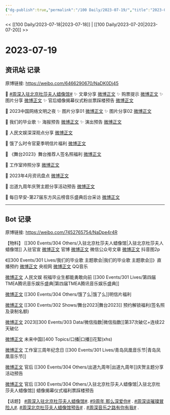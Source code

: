 ```yaml
---
{"dg-publish":true,"permalink":"/100 Daily/2023-07-19/","title":"2023-07-19","created":"2023-07-21T15:05:42.260+08:00","updated":"2023-08-25T12:57:04.834+08:00"}
---
```



<< [[100 Daily/2023-07-18\|2023-07-18]] | [[100 Daily/2023-07-20\|2023-07-20]] >>

# 2023-07-19

## 资讯站 记录

原博链接: https://weibo.com/6466290670/NaDK0Dj45

💫 [#周深入驻北京杜莎夫人蜡像馆#](https://s.weibo.com/weibo?q=%23%E5%91%A8%E6%B7%B1%E5%85%A5%E9%A9%BB%E5%8C%97%E4%BA%AC%E6%9D%9C%E8%8E%8E%E5%A4%AB%E4%BA%BA%E8%9C%A1%E5%83%8F%E9%A6%86%23)
✨ 文章分享 [微博正文](https://weibo.com/6466290670/4925295482901323)
✨ 购票提示 [微博正文](https://weibo.com/6466290670/4925277505848045)
✨ 图片分享 [微博正文](https://weibo.com/6466290670/4925302499182263)
✨ 官后蜡像揭幕仪式粉丝票踩楼预告 [微博正文](https://weibo.com/6466290670/4925341284698900)

💫 2023中国网络文明之夜
✨ 图片分享01 [微博正文](https://weibo.com/6466290670/4925238736850135)
✨ 图片分享02 [微博正文](https://weibo.com/6466290670/4925240519951697)

💫 我们的毕业歌
✨ 海报预告 [微博正文](https://weibo.com/6466290670/4925348594843834)
✨ 演出预告 [微博正文](https://weibo.com/6466290670/4925172694126872)

💫 人民文娱深深观点分享 [微博正文](https://weibo.com/6466290670/4925223798049724)

💫 饿了么时令官夏季明信片福利 [微博正文](https://weibo.com/6466290670/4925172178752154)

💫 《舞台2023》舞台推荐人签名照福利 [微博正文](https://weibo.com/6466290670/4925167576549606)

💫 工作室帅照分享 [微博正文](https://weibo.com/6466290670/4925341741613717)

💫 2023年4月资讯盘点 [微博正文](https://weibo.com/6466290670/4925322866199350)

💫 岀道九周年庆贺主题分享活动预告 [微博正文](https://weibo.com/6466290670/4925333222984989)

💫 每日早安-第27届东方风云榜音乐盛典后台采访 [微博正文](https://weibo.com/6466290670/4925140264027603)

---
## Bot 记录

原博链接: https://weibo.com/7452765754/NaDpe4r4R

【物料】
[[300 Events/304 Others/入驻北京杜莎夫人蜡像馆\|入驻北京杜莎夫人蜡像馆]] 入驻官宣
[微博正文](http://weibo.com/3972183489/NaBy942Z1) 官博
[微博正文](http://weibo.com/6466290670/NaC3acaLx) 微信公众号文章
[微博正文](https://weibo.com/6466290670/4925302499182263) 抖音图2p

《[[300 Events/301 Lives/我们的毕业歌 主题歌会\|我们的毕业歌 主题歌会]]》直播预约
[微博正文](http://weibo.com/3266943013/NaD1zwClu) 央视网
[微博正文](http://weibo.com/2169129705/Nayp7uG70) QQ音乐

[微博正文](http://weibo.com/7362512027/NaA34ExBz) 人民文娱 祝福毕业生都能勇敢向前 [[300 Events/301 Lives/第四届TMEA腾讯音乐娱乐盛典\|第四届TMEA腾讯音乐娱乐盛典]]

[微博正文](http://weibo.com/5117812753/Nap3s27HG) [[300 Events/304 Others/饿了么\|饿了么]]明信片福利

[微博正文](https://weibo.com/7837775023/Nayp7vLIQ) [[300 Events/302 Shows/舞台2023\|舞台2023]] 预约解锁福利(签名照及录制名额)

[微博正文](http://weibo.com/5637413637/NawCBpdAw) 2023[[300 Events/303 Data/微信指数\|微信指数]]第37次破亿+连续22天破亿

[微博正文](http://weibo.com/6153221451/NaCE1clSY) 未来中国[[400 Topics/口播\|口播]]花絮(xhs)

[微博正文](http://weibo.com/7478855230/NaDcbwX1X) 工作室三周年纪念日 [[300 Events/301 Lives/青岛凤凰音乐节\|青岛凤凰音乐节]]

[微博正文](http://weibo.com/5248300719/NaCUUpG5s) 官后 [[300 Events/304 Others/出道九周年\|出道九周年]]庆贺主题分享活动预告

[微博正文](http://weibo.com/5248300719/NaDaWsTtg) 官后 [[300 Events/304 Others/入驻北京杜莎夫人蜡像馆\|入驻北京杜莎夫人蜡像馆]] 蜡像揭幕仪式福利票踩楼预告

【话题】
[#周深入驻北京杜莎夫人蜡像馆#](https://s.weibo.com/weibo?q=%23%E5%91%A8%E6%B7%B1%E5%85%A5%E9%A9%BB%E5%8C%97%E4%BA%AC%E6%9D%9C%E8%8E%8E%E5%A4%AB%E4%BA%BA%E8%9C%A1%E5%83%8F%E9%A6%86%23).
[#9周年 那么深爱你#](https://s.weibo.com/weibo?q=%239%E5%91%A8%E5%B9%B4%20%E9%82%A3%E4%B9%88%E6%B7%B1%E7%88%B1%E4%BD%A0%23) .
[#周深谈璀璨冒险人#](https://s.weibo.com/weibo?q=%23%E5%91%A8%E6%B7%B1%E8%B0%88%E7%92%80%E7%92%A8%E5%86%92%E9%99%A9%E4%BA%BA%23).
[#周深北京杜莎夫人蜡像馆预告#](https://s.weibo.com/weibo?q=%23%E5%91%A8%E6%B7%B1%E5%8C%97%E4%BA%AC%E6%9D%9C%E8%8E%8E%E5%A4%AB%E4%BA%BA%E8%9C%A1%E5%83%8F%E9%A6%86%E9%A2%84%E5%91%8A%23) .
[#周深音乐之路有你有我#](https://s.weibo.com/weibo?q=%23%E5%91%A8%E6%B7%B1%E9%9F%B3%E4%B9%90%E4%B9%8B%E8%B7%AF%E6%9C%89%E4%BD%A0%E6%9C%89%E6%88%91%23) .
